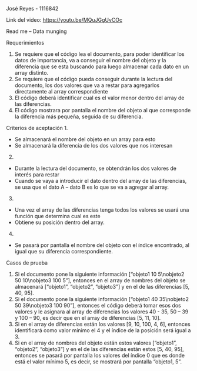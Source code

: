 José Reyes - 1116842

Link del video: https://youtu.be/MQuJGgUvCOc

Read me – Data munging

Requerimientos
1.	Se requiere que el código lea el documento, para poder identificar los datos de importancia, va a conseguir el nombre del objeto y la diferencia que se esta buscando para luego almacenar cada dato en un array distinto.
2.	Se requiere que el código pueda conseguir durante la lectura del documento, los dos valores que va a restar para agregarlos directamente al array correspondiente
3.	El código deberá identificar cual es el valor menor dentro del array de las diferencias.
4.	El código mostrara por pantalla el nombre del objeto al que corresponde la diferencia más pequeña, seguida de su diferencia.

Criterios de aceptación
1.
-	Se almacenará el nombre del objeto en un array para esto
-	Se almacenará la diferencia de los dos valores que nos interesan
2.
-	Durante la lectura del documento, se obtendrán los dos valores de interés para restar
-	Cuando se vaya a introducir el dato dentro del array de las diferencias, se usa que el dato A – dato B es lo que se va a agregar al array.
3.
-	Una vez el array de las diferencias tenga todos los valores se usará una función que determina cual es este 
-	Obtiene su posición dentro del array.
4.
-	Se pasará por pantalla el nombre del objeto con el índice encontrado, al igual que su diferencia correspondiente.

Casos de prueba
1.	Si el documento pone la siguiente información [“objeto1   10   5\nobjeto2   50   10\nobjeto3   100   5”], entonces en el array de nombres del objeto se almacenará [“objeto1”, “objeto2”, “objeto3”] y en el de las diferencias [5, 40, 95].
2.	Si el documento pone la siguiente información [“objeto1   40   35\nobjeto2   50   39\nobjeto3   100   90”], entonces el código deberá tomar esos dos valores y le asignara al array de diferencias los valores 40 - 35, 50 – 39 y 100 – 90, es decir que en el array de diferencias [5, 11, 10].
3.	Si en el array de diferencias están los valores [9, 10, 100, 4, 6], entonces identificará como valor mínimo el 4 y el índice de la posición será igual a 3.
4.	Si en el array de nombres del objeto están estos valores [“objeto1”, “objeto2”, “objeto3”] y en el de las diferencias están estos [5, 40, 95], entonces se pasará por pantalla los valores del índice 0 que es donde está el valor mínimo 5, es decir, se mostrará por pantalla “objeto1, 5”.


